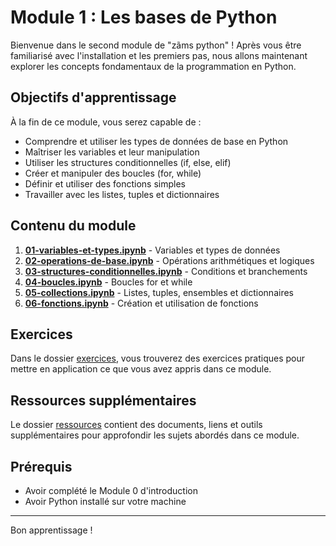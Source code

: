 # Module 1 : Les bases de Python

Bienvenue dans le second module de "zãms python" ! Après vous être familiarisé avec l'installation et les premiers pas, nous allons maintenant explorer les concepts fondamentaux de la programmation en Python.

## Objectifs d'apprentissage

À la fin de ce module, vous serez capable de :
- Comprendre et utiliser les types de données de base en Python
- Maîtriser les variables et leur manipulation
- Utiliser les structures conditionnelles (if, else, elif)
- Créer et manipuler des boucles (for, while)
- Définir et utiliser des fonctions simples
- Travailler avec les listes, tuples et dictionnaires

## Contenu du module

1. [**01-variables-et-types.ipynb**](01-variables-et-types.ipynb) - Variables et types de données
2. [**02-operations-de-base.ipynb**](02-operations-de-base.ipynb) - Opérations arithmétiques et logiques
3. [**03-structures-conditionnelles.ipynb**](03-structures-conditionnelles.ipynb) - Conditions et branchements
4. [**04-boucles.ipynb**](04-boucles.ipynb) - Boucles for et while
5. [**05-collections.ipynb**](05-collections.ipynb) - Listes, tuples, ensembles et dictionnaires
6. [**06-fonctions.ipynb**](06-fonctions.ipynb) - Création et utilisation de fonctions

## Exercices

Dans le dossier [exercices](exercices), vous trouverez des exercices pratiques pour mettre en application ce que vous avez appris dans ce module.

## Ressources supplémentaires

Le dossier [ressources](ressources) contient des documents, liens et outils supplémentaires pour approfondir les sujets abordés dans ce module.

## Prérequis

- Avoir complété le Module 0 d'introduction
- Avoir Python installé sur votre machine

---

Bon apprentissage ! 